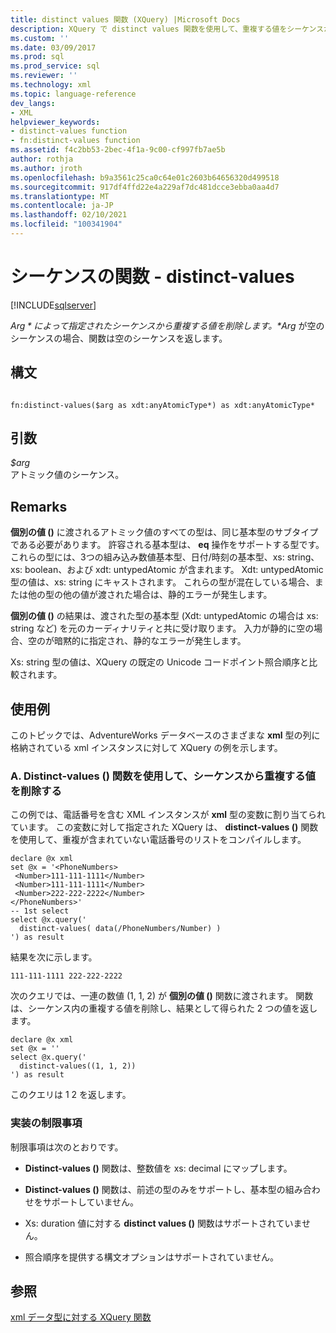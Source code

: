 ```yaml
---
title: distinct values 関数 (XQuery) |Microsoft Docs
description: XQuery で distinct values 関数を使用して、重複する値をシーケンスから削除する方法について説明します。
ms.custom: ''
ms.date: 03/09/2017
ms.prod: sql
ms.prod_service: sql
ms.reviewer: ''
ms.technology: xml
ms.topic: language-reference
dev_langs:
- XML
helpviewer_keywords:
- distinct-values function
- fn:distinct-values function
ms.assetid: f4c2bb53-2bec-4f1a-9c00-cf997fb7ae5b
author: rothja
ms.author: jroth
ms.openlocfilehash: b9a3561c25ca0c64e01c2603b64656320d499518
ms.sourcegitcommit: 917df4ffd22e4a229af7dc481dcce3ebba0aa4d7
ms.translationtype: MT
ms.contentlocale: ja-JP
ms.lasthandoff: 02/10/2021
ms.locfileid: "100341904"
---
```

# <a name="functions-on-sequences---distinct-values"></a>シーケンスの関数 - distinct-values
[!INCLUDE[sqlserver](../includes/applies-to-version/sqlserver.md)]

  *$Arg* によって指定されたシーケンスから重複する値を削除します。 *$Arg* が空のシーケンスの場合、関数は空のシーケンスを返します。  
  
## <a name="syntax"></a>構文  
  
```  
  
fn:distinct-values($arg as xdt:anyAtomicType*) as xdt:anyAtomicType*  
```  
  
## <a name="arguments"></a>引数  
 *$arg*  
 アトミック値のシーケンス。  
  
## <a name="remarks"></a>Remarks  
 **個別の値 ()** に渡されるアトミック値のすべての型は、同じ基本型のサブタイプである必要があります。 許容される基本型は、 **eq** 操作をサポートする型です。 これらの型には、3つの組み込み数値基本型、日付/時刻の基本型、xs: string、xs: boolean、および xdt: untypedAtomic が含まれます。 Xdt: untypedAtomic 型の値は、xs: string にキャストされます。 これらの型が混在している場合、または他の型の他の値が渡された場合は、静的エラーが発生します。  
  
 **個別の値 ()** の結果は、渡された型の基本型 (Xdt: untypedAtomic の場合は xs: string など) を元のカーディナリティと共に受け取ります。 入力が静的に空の場合、空のが暗黙的に指定され、静的なエラーが発生します。  
  
 Xs: string 型の値は、XQuery の既定の Unicode コードポイント照合順序と比較されます。  
  
## <a name="examples"></a>使用例  
 このトピックでは、AdventureWorks データベースのさまざまな **xml** 型の列に格納されている xml インスタンスに対して XQuery の例を示します。  
  
### <a name="a-using-the-distinct-values-function-to-remove-duplicate-values-from-the-sequence"></a>A. Distinct-values () 関数を使用して、シーケンスから重複する値を削除する  
 この例では、電話番号を含む XML インスタンスが **xml** 型の変数に割り当てられています。 この変数に対して指定された XQuery は、 **distinct-values ()** 関数を使用して、重複が含まれていない電話番号のリストをコンパイルします。  
  
```  
declare @x xml  
set @x = '<PhoneNumbers>  
 <Number>111-111-1111</Number>  
 <Number>111-111-1111</Number>  
 <Number>222-222-2222</Number>  
</PhoneNumbers>'  
-- 1st select  
select @x.query('  
  distinct-values( data(/PhoneNumbers/Number) )  
') as result  
```  
  
 結果を次に示します。  
  
```  
111-111-1111 222-222-2222    
```  
  
 次のクエリでは、一連の数値 (1, 1, 2) が **個別の値 ()** 関数に渡されます。 関数は、シーケンス内の重複する値を削除し、結果として得られた 2 つの値を返します。  
  
```  
declare @x xml  
set @x = ''  
select @x.query('  
  distinct-values((1, 1, 2))  
') as result  
```  
  
 このクエリは 1 2 を返します。  
  
### <a name="implementation-limitations"></a>実装の制限事項  
 制限事項は次のとおりです。  
  
-   **Distinct-values ()** 関数は、整数値を xs: decimal にマップします。  
  
-   **Distinct-values ()** 関数は、前述の型のみをサポートし、基本型の組み合わせをサポートしていません。  
  
-   Xs: duration 値に対する **distinct values ()** 関数はサポートされていません。  
  
-   照合順序を提供する構文オプションはサポートされていません。  
  
## <a name="see-also"></a>参照  
 [xml データ型に対する XQuery 関数](../xquery/xquery-functions-against-the-xml-data-type.md)  
  
  
